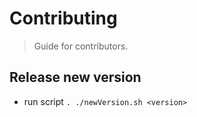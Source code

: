 # Contributing

> Guide for contributors.

## Release new version
* run script `. ./newVersion.sh <version>`
